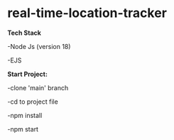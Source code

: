 # real-time-location-tracker

**Tech Stack**

-Node Js (version 18)

-EJS


**Start Project:**

-clone 'main' branch

-cd to project file

-npm install

-npm start



